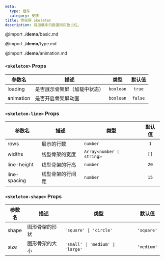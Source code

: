 ```yaml
meta:
  type: 组件
  category: 反馈
title: 骨架屏 Skeleton
description: 将加载中的数据用灰色占位。
```

@import ./__demo__/basic.md

@import ./__demo__/type.md

@import ./__demo__/animation.md


### `<skeleton>` Props

|参数名|描述|类型|默认值|
|---|---|---|:---:|
|loading|是否展示骨架屏（加载中状态）|`boolean`|`true`|
|animation|是否开启骨架屏动画|`boolean`|`false`|




### `<skeleton-line>` Props

|参数名|描述|类型|默认值|
|---|---|---|:---:|
|rows|展示的行数|`number`|`1`|
|widths|线型骨架的宽度|`Array<number \| string>`|`[]`|
|line-height|线型骨架的行高|`number`|`20`|
|line-spacing|线型骨架的行间距|`number`|`15`|




### `<skeleton-shape>` Props

|参数名|描述|类型|默认值|
|---|---|---|:---:|
|shape|图形骨架的形状|`'square' \| 'circle'`|`'square'`|
|size|图形骨架的大小|`'small' \| 'medium' \| 'large'`|`'medium'`|


